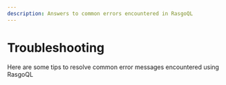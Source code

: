 ```yaml
---
description: Answers to common errors encountered in RasgoQL
---
```


# Troubleshooting

Here are some tips to resolve common error messages encountered using RasgoQL&#x20;
